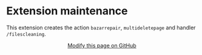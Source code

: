 # Extension maintenance

This extension creates the action `bazarrepair`, `multideletepage` and handler `/filescleaning`. 

<div style="text-align:center;">

[Modify this page on GitHub](https://github.com/YesWiki/yeswiki-extension-maintenance/edit/master/docs/en/README.md)

</div>